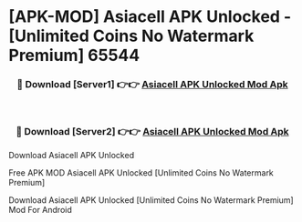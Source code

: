 # [APK-MOD] Asiacell APK Unlocked - [Unlimited Coins No Watermark Premium] 65544



<div align="center">
<h3>🔴 Download [Server1] 👉👉 <a href="https://momento.my/?title=Asiacell_APK_Unlocked">Asiacell APK Unlocked Mod Apk</a></h3><br>

<h3>🔴 Download [Server2] 👉👉 <a href="https://momento.my/?title=Asiacell_APK_Unlocked">Asiacell APK Unlocked Mod Apk</a></h3>
</div>



Download Asiacell APK Unlocked 

Free APK MOD Asiacell APK Unlocked [Unlimited Coins No Watermark Premium]

Download Asiacell APK Unlocked [Unlimited Coins No Watermark Premium] Mod For Android
